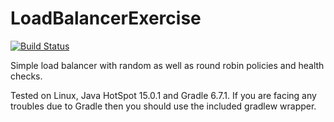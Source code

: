 # LoadBalancerExercise

[![Build Status](https://travis-ci.com/massiccio/LoadBalancerExercise.svg?branch=master)](https://travis-ci.com/massiccio/LoadBalancerExercise)


Simple load balancer with random as well as round robin policies and health checks.

Tested on Linux, Java HotSpot 15.0.1 and Gradle 6.7.1.
If you are facing any troubles due to Gradle then you should use the included gradlew wrapper.

